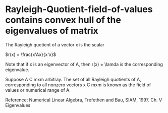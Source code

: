 # Rayleigh-Quotient-field-of-values contains convex hull of the eigenvalues of matrix

The Rayleigh quotient of a vector x is the scalar

$r(x) = \frac{x'Ax}{x'x}$


Note that if x is an eigenvector of A, then r(x) = \lamda is the corresponding eigenvalue.

Suppose A C mxm arbitray. The set of all Rayleigh quotients of A, corresponding to all nonzero vectors x C mxm is known as the field of values or numerical
range of A.




Reference: Numerical Linear Algebra, Trefethen and Bau, SIAM, 1997. Ch. V Eigenvalues
